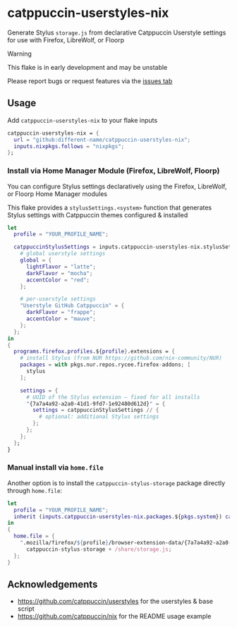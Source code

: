 # catppuccin-userstyles-nix

Generate Stylus `storage.js` from declarative Catppuccin Userstyle settings for use with Firefox, LibreWolf, or Floorp

> [!WARNING]
> This flake is in early development and may be unstable
> 
> Please report bugs or request features via the [issues tab](https://github.com/different-name/catppuccin-userstyles-nix/issues)

## Usage

Add `catppuccin-userstyles-nix` to your flake inputs

```nix
catppuccin-userstyles-nix = {
  url = "github:different-name/catppuccin-userstyles-nix";
  inputs.nixpkgs.follows = "nixpkgs";
};
```

### Install via Home Manager Module (Firefox, LibreWolf, Floorp)

You can configure Stylus settings declaratively using the Firefox, LibreWolf, or Floorp Home Manager modules

This flake provides a `stylusSettings.<system>` function that generates Stylus settings with Catppuccin themes configured & installed

```nix
let
  profile = "YOUR_PROFILE_NAME";

  catppuccinStylusSettings = inputs.catppuccin-userstyles-nix.stylusSettings.${pkgs.system} {
    # global userstyle settings
    global = {
      lightFlavor = "latte";
      darkFlavor = "mocha";
      accentColor = "red";
    };

    # per-userstyle settings
    "Userstyle GitHub Catppuccin" = {
      darkFlavor = "frappe";
      accentColor = "mauve";
    };
  };
in
{
  programs.firefox.profiles.${profile}.extensions = {
    # install Stylus (from NUR https://github.com/nix-community/NUR)
    packages = with pkgs.nur.repos.rycee.firefox-addons; [
      stylus
    ];

    settings = {
      # UUID of the Stylus extension — fixed for all installs
      "{7a7a4a92-a2a0-41d1-9fd7-1e92480d612d}" = {
        settings = catppuccinStylusSettings // {
          # optional: additional Stylus settings
        };
      };
    };
  };
}
```

### Manual install via `home.file`

Another option is to install the `catppuccin-stylus-storage` package directly through `home.file`:

```nix
let
  profile = "YOUR_PROFILE_NAME";
  inherit (inputs.catppuccin-userstyles-nix.packages.${pkgs.system}) catppuccin-stylus-storage;
in
{
  home.file = {
    ".mozilla/firefox/${profile}/browser-extension-data/{7a7a4a92-a2a0-41d1-9fd7-1e92480d612d}/storage.js".source =
      catppuccin-stylus-storage + /share/storage.js;
  };
}
```

## Acknowledgements

- https://github.com/catppuccin/userstyles for the userstyles & base script
- https://github.com/catppuccin/nix for the README usage example
